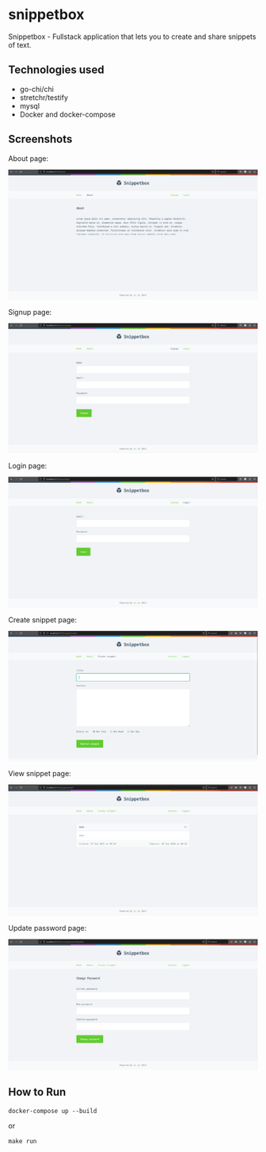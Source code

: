 # snippetbox

Snippetbox - Fullstack application that lets you to create and share snippets of text.

## Technologies used

- go-chi/chi
- stretchr/testify
- mysql
- Docker and docker-compose


## Screenshots

About page:

![about](assets/about.png)


Signup page:

![signup](assets/signup.png)

Login page:

![login](assets/login.png)


Create snippet page:

![create](assets/create.png)

View snippet page:

![snippet](assets/snippet.png)


Update password page:

![update_password](assets/update_password.png)


## How to Run


```
docker-compose up --build
```
or

```
make run
```